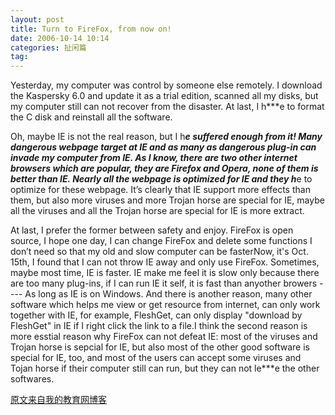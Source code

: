 ```yaml
---
layout: post
title: Turn to FireFox, from now on!
date: 2006-10-14 10:14
categories: 扯闲篇
tag: 
---
```


Yesterday, my computer was control by someone else remotely. I download the Kaspersky 6.0 and update it as a trial edition, scanned all my disks, but my computer still can not recover from the disaster. At last, I h***e to format the C disk and reinstall all the software.
<!-- more -->

Oh, maybe IE is not the real reason, but I h***e suffered enough from it! Many dangerous webpage target at IE and as many as dangerous plug-in can invade my computer from IE. As I know, there are two other internet browsers which are popular, they are Firefox and Opera, none of them is better than IE. Nearly all the webpage is optimized for IE and they h***e to optimize for these webpage. It’s clearly that IE support more effects than them, but also more viruses and more Trojan horse are special for IE, maybe all the viruses and all the Trojan horse are special for IE is more extract.

At last, I prefer the former between safety and enjoy. FireFox is open source, I hope one day, I can change FireFox and delete some functions I don’t need so that my old and slow computer can be fasterNow, it's Oct. 15th, I found that I can not throw IE away and only use FireFox. Sometimes, maybe most time, IE is faster. IE make me feel it is slow only because there are too many plug-ins, if I can run IE it self, it is fast than anyother browers ---- As long as IE is on Windows. And there is another reason, many other software which helps me view or get resource from internet, can only work together with IE, for example, FleshGet, can only display "download by FleshGet" in IE if I right click the link to a file.I think the second reason is more esstial reason why FireFox can not defeat IE: most of the viruses and Trojan horse is sepcial for IE, but also most of the other good software is special for IE, too, and most of the users can accept some viruses and Tojan horse if their computer still can run, but they can not le***e the other softwares.

[原文来自我的教育网博客][原文来自我的教育网博客]

[原文来自我的教育网博客]:http://teacher.edu.cn/pc/article/200610/333816.html
